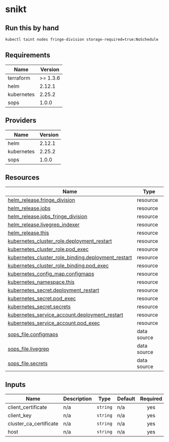 # snikt

## Run this by hand

```bash
kubectl taint nodes fringe-division storage-required=true:NoSchedule
```

<!-- BEGIN_TF_DOCS -->
## Requirements

| Name | Version |
|------|---------|
| terraform | >= 1.3.6 |
| helm | 2.12.1 |
| kubernetes | 2.25.2 |
| sops | 1.0.0 |

## Providers

| Name | Version |
|------|---------|
| helm | 2.12.1 |
| kubernetes | 2.25.2 |
| sops | 1.0.0 |

## Resources

| Name | Type |
|------|------|
| [helm_release.fringe_division](https://registry.terraform.io/providers/hashicorp/helm/2.12.1/docs/resources/release) | resource |
| [helm_release.jobs](https://registry.terraform.io/providers/hashicorp/helm/2.12.1/docs/resources/release) | resource |
| [helm_release.jobs_fringe_division](https://registry.terraform.io/providers/hashicorp/helm/2.12.1/docs/resources/release) | resource |
| [helm_release.livegrep_indexer](https://registry.terraform.io/providers/hashicorp/helm/2.12.1/docs/resources/release) | resource |
| [helm_release.this](https://registry.terraform.io/providers/hashicorp/helm/2.12.1/docs/resources/release) | resource |
| [kubernetes_cluster_role.deployment_restart](https://registry.terraform.io/providers/hashicorp/kubernetes/2.25.2/docs/resources/cluster_role) | resource |
| [kubernetes_cluster_role.pod_exec](https://registry.terraform.io/providers/hashicorp/kubernetes/2.25.2/docs/resources/cluster_role) | resource |
| [kubernetes_cluster_role_binding.deployment_restart](https://registry.terraform.io/providers/hashicorp/kubernetes/2.25.2/docs/resources/cluster_role_binding) | resource |
| [kubernetes_cluster_role_binding.pod_exec](https://registry.terraform.io/providers/hashicorp/kubernetes/2.25.2/docs/resources/cluster_role_binding) | resource |
| [kubernetes_config_map.configmaps](https://registry.terraform.io/providers/hashicorp/kubernetes/2.25.2/docs/resources/config_map) | resource |
| [kubernetes_namespace.this](https://registry.terraform.io/providers/hashicorp/kubernetes/2.25.2/docs/resources/namespace) | resource |
| [kubernetes_secret.deployment_restart](https://registry.terraform.io/providers/hashicorp/kubernetes/2.25.2/docs/resources/secret) | resource |
| [kubernetes_secret.pod_exec](https://registry.terraform.io/providers/hashicorp/kubernetes/2.25.2/docs/resources/secret) | resource |
| [kubernetes_secret.secrets](https://registry.terraform.io/providers/hashicorp/kubernetes/2.25.2/docs/resources/secret) | resource |
| [kubernetes_service_account.deployment_restart](https://registry.terraform.io/providers/hashicorp/kubernetes/2.25.2/docs/resources/service_account) | resource |
| [kubernetes_service_account.pod_exec](https://registry.terraform.io/providers/hashicorp/kubernetes/2.25.2/docs/resources/service_account) | resource |
| [sops_file.configmaps](https://registry.terraform.io/providers/carlpett/sops/1.0.0/docs/data-sources/file) | data source |
| [sops_file.livegrep](https://registry.terraform.io/providers/carlpett/sops/1.0.0/docs/data-sources/file) | data source |
| [sops_file.secrets](https://registry.terraform.io/providers/carlpett/sops/1.0.0/docs/data-sources/file) | data source |

## Inputs

| Name | Description | Type | Default | Required |
|------|-------------|------|---------|:--------:|
| client\_certificate | n/a | `string` | n/a | yes |
| client\_key | n/a | `string` | n/a | yes |
| cluster\_ca\_certificate | n/a | `string` | n/a | yes |
| host | n/a | `string` | n/a | yes |
<!-- END_TF_DOCS -->
